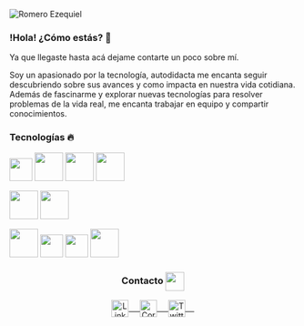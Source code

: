 <!-- ![Green and Cream Brushstroke Assistant Professor LinkedIn Banner](https://user-images.githubusercontent.com/54491030/94375403-c193c900-00e9-11eb-90e2-5e39eedf12ea.png)-->

<!-- [Romero Ezequiel](https://user-images.githubusercontent.com/54491030/95014753-55502280-061f-11eb-9353-8de17fbbd6db.gif)-->

![Romero Ezequiel](https://user-images.githubusercontent.com/54491030/101995525-49c94980-3ca9-11eb-8789-0fd78c83b32f.gif)

### !Hola! ¿Cómo estás? 👋 
Ya que llegaste hasta acá dejame contarte un poco sobre mí.

Soy un apasionado por la tecnología, autodidacta me encanta seguir descubriendo sobre sus avances y como impacta en nuestra vida cotidiana. 
 Además de fascinarme y explorar nuevas tecnologías para resolver problemas de la vida real, me encanta trabajar en equipo y compartir conocimientos.

### Tecnologías :fire:
<code><a href="https://www.javascript.com/" target="_blank"><img height="40" src="https://user-images.githubusercontent.com/54491030/95003306-6d3e8c80-05b4-11eb-9946-18af3fdb07fc.png"></a></code>
<code><a href="https://reactjs.org/" target="_blank"><img height="50" src="https://www.vectorlogo.zone/logos/reactjs/reactjs-ar21.svg"></a></code>
<code><a href="https://nodejs.org/es/" target="_blank"><img height="50" src="https://www.vectorlogo.zone/logos/nodejs/nodejs-ar21.svg"></a></code>
<code><a href="https://www.mongodb.com/es" target="_blank"><img height="50" src="https://www.vectorlogo.zone/logos/mongodb/mongodb-ar21.svg"></a></code>

<code><a href="https://www.java.com/es/" target="_blank"><img height="50" src="https://www.vectorlogo.zone/logos/java/java-ar21.svg"></a></code>
<code><a href="https://spring.io/" target="_blank"><img height="50" src="https://www.vectorlogo.zone/logos/springio/springio-ar21.svg"></a></code>
<!--code><a href="https://hibernate.org/" target="_blank"><img height="50" src="https://www.vectorlogo.zone/logos/hibernate/hibernate-ar21.svg"></a></code>
<code><a href="https://www.docker.com/" target="_blank"><img height="50" src="https://www.vectorlogo.zone/logos/docker/docker-official.svg"></a></code-->
<code><a href="https://www.mysql.com/" target="_blank"><img height="50" src="https://www.vectorlogo.zone/logos/mysql/mysql-ar21.svg"></a></code>
<code><a href="https://dotnet.microsoft.com/" target="_blank"><img height="40" src="https://user-images.githubusercontent.com/54491030/95003355-e3db8a00-05b4-11eb-8c15-454284752692.png"></a></code>
<code><a href="https://docs.microsoft.com/en-us/dotnet/csharp/" target="_blank"><img height="40" src="https://user-images.githubusercontent.com/54491030/95003419-9b709c00-05b5-11eb-832b-2520f4b5ec34.png"></a></code>
<code><a href="https://angular.io/"><img height="50" src="https://www.vectorlogo.zone/logos/angular/angular-ar21.svg"></a></code>

<!-- ### Proyectos 💻 -->


<div align="center">
  <h3 align="center">Contacto <img align="center" src="https://github.com/rajput2107/rajput2107/blob/master/Assets/Handshake.gif" height="33px" /></h3> 
</div>
<p align="center">
 <a href="https://www.linkedin.com/in/romeroezequiel/" target="_blank">
  <img align="center" alt="LinkedIn" width="30px" src="https://www.vectorlogo.zone/logos/linkedin/linkedin-icon.svg" /> &nbsp; &nbsp;
 </a>
 <a href="#" target="_blank">
  <img align="center" alt="Correo" width="30px" src="https://www.vectorlogo.zone/logos/gmail/gmail-icon.svg" /> &nbsp; &nbsp;
 </a>
 <a href="#" target="_blank">
  <img align="center" alt="Twitter" width="30px" src="https://www.vectorlogo.zone/logos/twitter/twitter-official.svg" /> &nbsp; &nbsp;
 </a>
  <br/>
  <br/>
</p>

